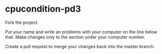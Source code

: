 # cpucondition-pd3

Fork the project.

Put your name and write an problems with your computer on the line below that. Make changes only to the section under your computer number.

Create a pull request to merge your changes back into the master branch.
